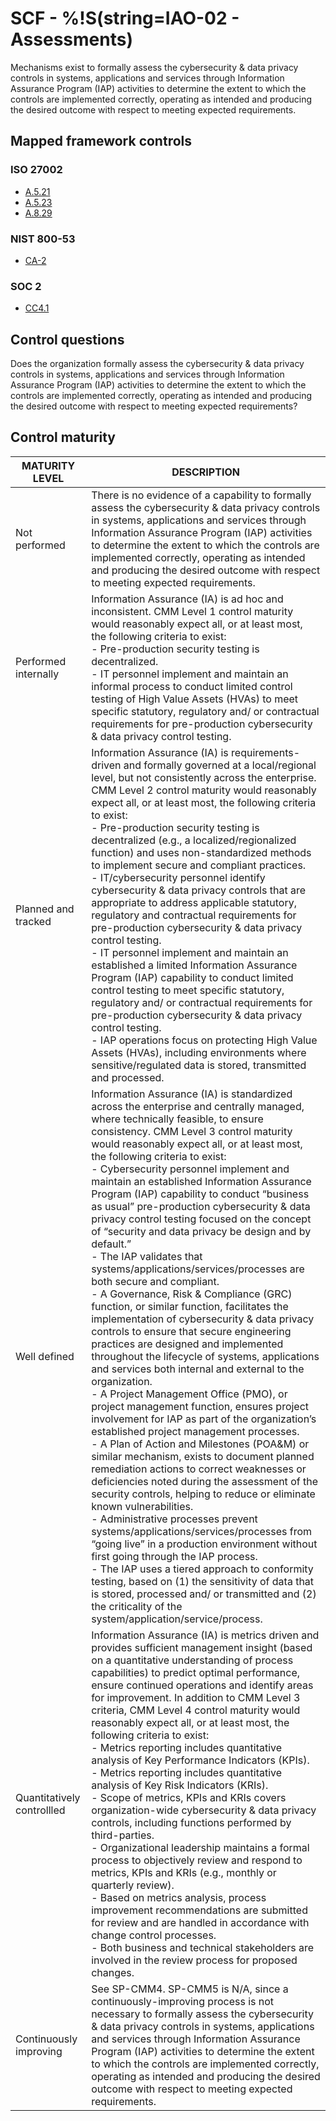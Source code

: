 # SCF - %!S(string=IAO-02 - Assessments)
Mechanisms exist to formally assess the cybersecurity & data privacy controls in systems, applications and services through Information Assurance Program (IAP) activities to determine the extent to which the controls are implemented correctly, operating as intended and producing the desired outcome with respect to meeting expected requirements.
## Mapped framework controls
### ISO 27002
- [A.5.21](../iso27002/a-5.md#a521)
- [A.5.23](../iso27002/a-5.md#a523)
- [A.8.29](../iso27002/a-8.md#a829)
### NIST 800-53
- [CA-2](../nist80053/ca-2.md)
### SOC 2
- [CC4.1](../soc2/cc41.md)
## Control questions
Does the organization formally assess the cybersecurity & data privacy controls in systems, applications and services through Information Assurance Program (IAP) activities to determine the extent to which the controls are implemented correctly, operating as intended and producing the desired outcome with respect to meeting expected requirements?
## Control maturity
|       MATURITY LEVEL       |                                                                                                                                                                                                                                                                                                                                                                                                                                                                                                                                                                                                                                                                                                                                                                                                                                                                                                                      DESCRIPTION                                                                                                                                                                                                                                                                                                                                                                                                                                                                                                                                                                                                                                                                                                                                                                                                                                                                                                                      |
|----------------------------|-------------------------------------------------------------------------------------------------------------------------------------------------------------------------------------------------------------------------------------------------------------------------------------------------------------------------------------------------------------------------------------------------------------------------------------------------------------------------------------------------------------------------------------------------------------------------------------------------------------------------------------------------------------------------------------------------------------------------------------------------------------------------------------------------------------------------------------------------------------------------------------------------------------------------------------------------------------------------------------------------------------------------------------------------------------------------------------------------------------------------------------------------------------------------------------------------------------------------------------------------------------------------------------------------------------------------------------------------------------------------------------------------------------------------------------------------------------------------------------------------------------------------------------------------------------------------------------------------------------------------------------------------------------------------------------------------------------------------------------------------------------------------------------------------------------------------------------------------------|
| Not performed              | There is no evidence of a capability to formally assess the cybersecurity & data privacy controls in systems, applications and services through Information Assurance Program (IAP) activities to determine the extent to which the controls are implemented correctly, operating as intended and producing the desired outcome with respect to meeting expected requirements.                                                                                                                                                                                                                                                                                                                                                                                                                                                                                                                                                                                                                                                                                                                                                                                                                                                                                                                                                                                                                                                                                                                                                                                                                                                                                                                                                                                                                                                                        |
| Performed internally       | Information Assurance (IA) is ad hoc and inconsistent. CMM Level 1 control maturity would reasonably expect all, or at least most, the following criteria to exist:<br>- Pre-production security testing is decentralized.<br>- IT personnel implement and maintain an informal process to conduct limited control testing of High Value Assets (HVAs) to meet specific statutory, regulatory and/ or contractual requirements for pre-production cybersecurity & data privacy control testing.                                                                                                                                                                                                                                                                                                                                                                                                                                                                                                                                                                                                                                                                                                                                                                                                                                                                                                                                                                                                                                                                                                                                                                                                                                                                                                                                                       |
| Planned and tracked        | Information Assurance (IA) is requirements-driven and formally governed at a local/regional level, but not consistently across the enterprise. CMM Level 2 control maturity would reasonably expect all, or at least most, the following criteria to exist:<br>- Pre-production security testing is decentralized (e.g., a localized/regionalized function) and uses non-standardized methods to implement secure and compliant practices.<br>- IT/cybersecurity personnel identify cybersecurity & data privacy controls that are appropriate to address applicable statutory, regulatory and contractual requirements for pre-production cybersecurity & data privacy control testing.<br>- IT personnel implement and maintain an established a limited Information Assurance Program (IAP) capability to conduct limited control testing to meet specific statutory, regulatory and/ or contractual requirements for pre-production cybersecurity & data privacy control testing.<br>- IAP operations focus on protecting High Value Assets (HVAs), including environments where sensitive/regulated data is stored, transmitted and processed.                                                                                                                                                                                                                                                                                                                                                                                                                                                                                                                                                                                                                                                                                                   |
| Well defined               | Information Assurance (IA) is standardized across the enterprise and centrally managed, where technically feasible, to ensure consistency. CMM Level 3 control maturity would reasonably expect all, or at least most, the following criteria to exist:<br>- Cybersecurity personnel implement and maintain an established Information Assurance Program (IAP) capability to conduct “business as usual” pre-production cybersecurity & data privacy control testing focused on the concept of “security and data privacy be design and by default.” <br>- The IAP validates that systems/applications/services/processes are both secure and compliant.<br>- A Governance, Risk & Compliance (GRC) function, or similar function, facilitates the implementation of cybersecurity & data privacy controls to ensure that secure engineering practices are designed and implemented throughout the lifecycle of systems, applications and services both internal and external to the organization. <br>- A Project Management Office (PMO), or project management function, ensures project involvement for IAP as part of the organization’s established project management processes.<br>- A Plan of Action and Milestones (POA&M) or similar mechanism, exists to document planned remediation actions to correct weaknesses or deficiencies noted during the assessment of the security controls, helping to reduce or eliminate known vulnerabilities.<br>- Administrative processes prevent systems/applications/services/processes from “going live” in a production environment without first going through the IAP process.<br>- The IAP uses a tiered approach to conformity testing, based on (1) the sensitivity of data that is stored, processed and/ or transmitted and (2) the criticality of the system/application/service/process. |
| Quantitatively controllled | Information Assurance (IA) is metrics driven and provides sufficient management insight (based on a quantitative understanding of process capabilities) to predict optimal performance, ensure continued operations and identify areas for improvement. In addition to CMM Level 3 criteria, CMM Level 4 control maturity would reasonably expect all, or at least most, the following criteria to exist:<br>- 	Metrics reporting includes quantitative analysis of Key Performance Indicators (KPIs).<br>- 	Metrics reporting includes quantitative analysis of Key Risk Indicators (KRIs).<br>- 	Scope of metrics, KPIs and KRIs covers organization-wide cybersecurity & data privacy controls, including functions performed by third-parties.<br>- 	Organizational leadership maintains a formal process to objectively review and respond to metrics, KPIs and KRIs (e.g., monthly or quarterly review).<br>- 	Based on metrics analysis, process improvement recommendations are submitted for review and are handled in accordance with change control processes.<br>- 	Both business and technical stakeholders are involved in the review process for proposed changes.                                                                                                                                                                                                                                                                                                                                                                                                                                                                                                                                                                                                                                                                           |
| Continuously improving     | See SP-CMM4. SP-CMM5 is N/A, since a continuously-improving process is not necessary to formally assess the cybersecurity & data privacy controls in systems, applications and services through Information Assurance Program (IAP) activities to determine the extent to which the controls are implemented correctly, operating as intended and producing the desired outcome with respect to meeting expected requirements.                                                                                                                                                                                                                                                                                                                                                                                                                                                                                                                                                                                                                                                                                                                                                                                                                                                                                                                                                                                                                                                                                                                                                                                                                                                                                                                                                                                                                        |
